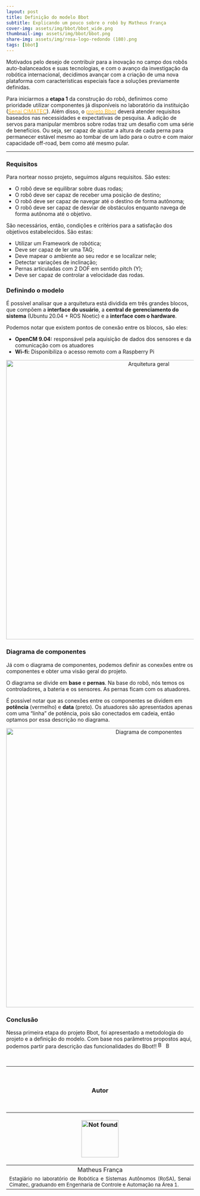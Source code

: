 ```yaml
---
layout: post
title: Definição do modelo Bbot 
subtitle: Explicando um pouco sobre o robô by Matheus França
cover-img: assets/img/bbot/bbot_wide.png
thumbnail-img: assets/img/bbot/bbot.png
share-img: assets/img/rosa-logo-redondo (180).png
tags: [bbot]
---
```


<!-- **************************************** -->
<!-- ### Introdução -->

Motivados pelo desejo de contribuir para a inovação no campo dos robôs auto-balanceados e suas tecnologias, e com o avanço da investigação da robótica internacional, decidimos avançar com a criação de uma nova plataforma com características especiais face a soluções previamente definidas.

Para iniciarmos a <strong>etapa 1</strong> da construção do robô, definimos como prioridade utilizar componentes já disponíveis no laboratório da instituição (<a target="_blank" href="http://www.senaicimatec.com.br/en/"><font color="#fbb117">Senai CIMATEC</font></a>). Além disso, o <a href="https://mhar-vell.github.io/rasc/project-bbot/"><font color="#fbb117">projeto Bbot</font></a> deverá atender requisitos baseados nas necessidades e expectativas de pesquisa. A adição de servos para manipular membros sobre rodas traz um desafio com uma série de benefícios. Ou seja, ser capaz de ajustar a altura de cada perna para permanecer estável mesmo ao tombar de um lado para o outro e com maior capacidade off-road, bem como até mesmo pular. 


<hr>

<!-- **************************************** -->

### Requisitos 

Para nortear nosso projeto, seguimos alguns requisitos. São estes:

- O robô deve se equilibrar sobre duas rodas;
- O robô deve ser capaz de receber uma posição de destino;
- O robô deve ser capaz de navegar até o destino de forma autônoma;
- O robô deve ser capaz de desviar de obstáculos enquanto navega de forma autônoma até o objetivo.

São necessários, então, condições e critérios para a satisfação dos objetivos estabelecidos. São estas:

- Utilizar um Framework de robótica;
- Deve ser capaz de ler uma TAG;
- Deve mapear o ambiente ao seu redor e se localizar nele;
- Detectar variações de inclinação;
- Pernas articuladas com 2 DOF em sentido pitch (Y);
- Deve ser capaz de controlar a velocidade das rodas.

<!-- **************************************** 
### Selecionando os componentes 

Aqui está uma lista completa de peças até o momento (sujeito a alterações):

Todas essas peças tem o valor aproximado de $USD 3162,64. 
-->
<!-- **************************************** -->
### Definindo o modelo

É possível analisar que a arquitetura está dividida em três grandes blocos, que compõem a <strong>interface do usuário</strong>, a <strong>central de gerenciamento do sistema</strong> (Ubuntu 20.04 + ROS Noetic) e a <strong>interface com o hardware</strong>. 


Podemos notar que existem pontos de conexão entre os blocos, são eles: 

- **OpenCM 9.04:** responsável pela aquisição de dados dos sensores e da comunicação com os atuadores
- **Wi-fi:** Disponibiliza o acesso remoto com a Raspberry Pi

<p align="center">
    <img src="{{ 'assets/img/bbot/arquitetura_geral.png' | relative_url }}" alt="Arquitetura geral" width="750"/>
</p>

<!-- **************************************** -->
### Diagrama de componentes

Já com o diagrama de componentes, podemos definir as conexões entre os componentes e obter uma visão geral do projeto.

O diagrama se divide em <strong>base</strong> e <strong>pernas</strong>. Na base do robô, nós temos os controladores, a bateria e os sensores. As pernas ficam com os atuadores. 

É possível notar que as conexões entre os  componentes se dividem em <strong>potência</strong> (vermelho) e <strong>data</strong> (preto). Os atuadores são apresentados apenas com uma “linha” de potência, pois são conectados em cadeia, então optamos por essa descrição no diagrama.

<p align="center">
    <img src="{{ 'assets/img/bbot/components_diagram.png' | relative_url }}" alt="Diagrama de componentes" width="750"/>
</p>

<!-- **************************************** -->
### Conclusão
Nessa primeira etapa do projeto Bbot, foi apresentado a metodologia do projeto e a definição do modelo. Com base nos parâmetros propostos aqui, podemos partir para descrição das funcionalidades do Bbot!! <img src="{{ 'assets/img/bbot/bbot.png' | relative_url }}" alt="Bbot" width="17"/> <img src="{{ 'assets/img/bbot/bbot_stand.png' | relative_url }}" alt="Bbot" width="15"/>


<!-- **************************************** 

###Veja a seguir

#Aqui você encontra os posts relacionados às etapas de projeto do Bbot. <strong>Fique atento!!</strong>


<a href="https://mhar-vell.github.io/rasc/2021-07-22-bbot-funcionalidades-do-bbot/"><font color="#fbb117">[Etapa 2] Funcionalidades do Bbot</font></a>
-->
<!-- <a href="https://mhar-vell.github.io/rasc/2021-07-28-bbot-modelo-3d-do-bbot-etapa-2/"><font color="#fbb117">[Etapa 2] Construindo o Bbot (Modelo 3d)</font></a> -->
 
<!-- <a href="https://mhar-vell.github.io/rasc/2021-08-04-bbot-esquematico-ee-etapa-3/"><font color="#fbb117">[Etapa 3] Esquemático EE</font></a> - disponivel em 04/08/2021 -->

<!-- <a href="https://mhar-vell.github.io/rasc/2021-08-11-bbot-simulacao-etapa-4/"><font color="#fbb117">[Etapa 4] Simulação</font></a> - disponivel em 11/08/2021 -->

<!-- <a href="https://mhar-vell.github.io/rasc/2021-08-18-bbot-montagem-e-teste-etapa-5/"><font color="#fbb117">[Etapa 5] Montagem final e teste</font></a> - disponivel em 18/08/2021 -->

<br>

----------------

<br>

<!-- **************************************** Autor **************************************** -->
<center><h3 class="post-title">Autor</h3><br/></center>

<div class="row">
  <div class=" col-xl-auto offset-xl-0 col-lg-4 offset-lg-0">
    <table class="table-borderless highlight">
      <thead>
        <tr>
            <th><center><a href="https://www.linkedin.com/in/matheus-fran%C3%A7a-b62044150/" target="_blank">
                <p align="center">
                    <img src="{{ 'assets/img/people/matheusfrança-1.png' | relative_url }}" alt="Not found" width="100" class="img-fluid rounded-circle" />
                </p>
            </a></center></th>
        </tr>
      </thead>
      <tbody>
        <tr class="font-weight-bolder" style="text-align: center; margin-top: 0">
          <td width="33.33%">Matheus França</td>
        </tr>
        <tr style="text-align: center" >
          <td style="vertical-align: top;text-align: justify;"><small>Estagiário no laboratório de Robótica e Sistemas Autônomos (RoSA), Senai Cimatec, graduando em Engenharia de Controle e Automação na Área 1.</small></td>
        </tr>
      </tbody>
    </table>
  </div>
</div>

<br>
